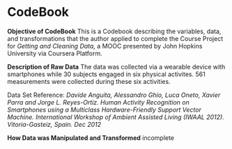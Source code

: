 CodeBook
========================================================

**Objective of CodeBook**
This is a Codebook describing the variables, data, and transformations that 
the author applied to complete the Course Project for *Getting
and Cleaning Data,* a MOOC presented by John Hopkins University via Coursera Platform.

**Description of Raw Data**
The data was collected via a wearable device with smartphones while 30 subjects
engaged in six physical activites. 561 measurements were collected
during these six activities.

Data Set Reference: *Davide Anguita, Alessandro Ghio, Luca Oneto, Xavier Parra and Jorge L. Reyes-Ortiz. Human Activity Recognition on Smartphones using a Multiclass Hardware-Friendly Support Vector Machine. International Workshop of Ambient Assisted Living (IWAAL 2012). Vitoria-Gasteiz, Spain. Dec 2012*

**How Data was Manipulated and Transformed**
incomplete